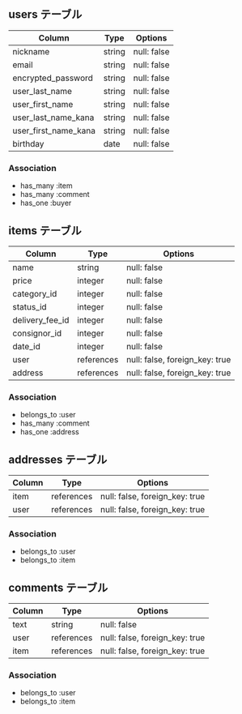 ## users テーブル

| Column               | Type   | Options     |
| -------------------- | ------ | ----------- |
| nickname             | string | null: false |
| email                | string | null: false |
| encrypted_password   | string | null: false |
| user_last_name       | string | null: false |
| user_first_name      | string | null: false |
| user_last_name_kana  | string | null: false |
| user_first_name_kana | string | null: false |
| birthday             | date   | null: false |

### Association
- has_many :item
- has_many :comment
- has_one :buyer

## items テーブル

| Column          | Type       | Options                        |
| --------------- | ---------- | ------------------------------ |
| name            | string     | null: false                    |
| price           | integer    | null: false                    |
| category_id     | integer    | null: false                    |
| status_id       | integer    | null: false                    |
| delivery_fee_id | integer    | null: false                    |
| consignor_id    | integer    | null: false                    |
| date_id         | integer    | null: false                    |
| user            | references | null: false, foreign_key: true |
| address         | references | null: false, foreign_key: true |

### Association
- belongs_to :user
- has_many :comment
- has_one :address

## addresses テーブル

| Column | Type       | Options                        |
| ------ | ---------- | ------------------------------ |
| item   | references | null: false, foreign_key: true |
| user   | references | null: false, foreign_key: true |

### Association
- belongs_to :user
- belongs_to :item

## comments テーブル

| Column | Type       | Options                        |
| ------ | ---------- | ------------------------------ |
| text   | string     | null: false                    |
| user   | references | null: false, foreign_key: true |
| item   | references | null: false, foreign_key: true |

### Association
- belongs_to :user
- belongs_to :item

